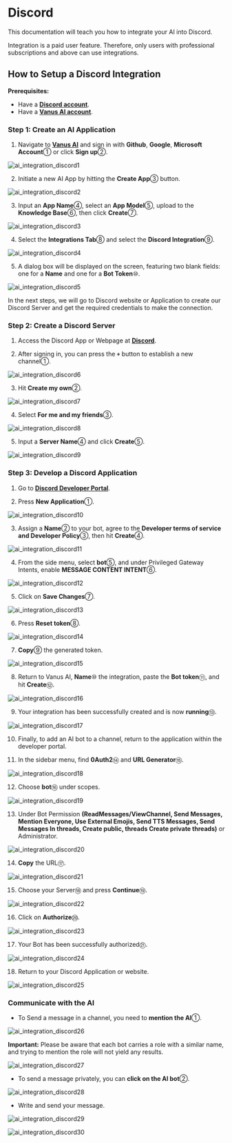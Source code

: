 # Discord

This documentation will teach you how to integrate your AI into Discord.

Integration is a paid user feature. Therefore, only users with professional subscriptions and above can use integrations.

## How to Setup a Discord Integration

**Prerequisites:**

- Have a [**Discord account**](https://discord.com).
- Have a [**Vanus AI account**](https://ai.vanus.ai).

### Step 1: Create an AI Application

1. Navigate to [**Vanus AI**](https://ai.vanus.ai) and sign in with **Github**, **Google**, **Microsoft Account**① or click **Sign up**②.

![ai_integration_discord1](images/ai_integration_discord1.webp)

2. Initiate a new AI App by hitting the **Create App**③ button.

![ai_integration_discord2](images/ai_integration_discord2.webp)

3. Input an **App Name**④, select an **App Model**⑤, upload to the **Knowledge Base**⑥, then click **Create**⑦.

![ai_integration_discord3](images/ai_integration_discord3.webp)

4. Select the **Integrations Tab**⑧ and select the **Discord Integration**⑨.

![ai_integration_discord4](images/ai_integration_discord4.webp)

5. A dialog box will be displayed on the screen, featuring two blank fields: one for a **Name** and one for a **Bot Token**⑩.

![ai_integration_discord5](images/ai_integration_discord5.webp)

In the next steps, we will go to Discord website or Application to create our Discord Server and get the required credentials to make the connection.

### Step 2: Create a Discord Server

1. Access the Discord App or Webpage at [**Discord**](https://discord.com).

2. After signing in, you can press the **`+`** button to establish a new channel①.

![ai_integration_discord6](images/ai_integration_discord6.webp)

3. Hit **Create my own**②.

![ai_integration_discord7](images/ai_integration_discord7.webp)

4. Select **For me and my friends**③.

![ai_integration_discord8](images/ai_integration_discord8.webp)

5. Input a **Server Name**④ and click **Create**⑤.

![ai_integration_discord9](images/ai_integration_discord9.webp)

### Step 3: Develop a Discord Application

1. Go to [**Discord Developer Portal**](https://discord.com/developers/applications).

2. Press **New Application**①.

![ai_integration_discord10](images/ai_integration_discord10.webp)

3. Assign a **Name**② to your bot, agree to the **Developer terms of service and Developer Policy**③, then hit **Create**④.

![ai_integration_discord11](images/ai_integration_discord11.webp)

4. From the side menu, select **bot**⑤, and under Privileged Gateway Intents, enable **MESSAGE CONTENT INTENT**⑥.

![ai_integration_discord12](images/ai_integration_discord12.webp)

5. Click on **Save Changes**⑦.

![ai_integration_discord13](images/ai_integration_discord13.webp)

6. Press **Reset token**⑧.

![ai_integration_discord14](images/ai_integration_discord14.webp)

7. **Copy**⑨ the generated token.

![ai_integration_discord15](images/ai_integration_discord15.webp)

8. Return to Vanus AI, **Name**⑩ the integration, paste the **Bot token**⑪, and hit **Create**⑫.

![ai_integration_discord16](images/ai_integration_discord16.webp)

9. Your integration has been successfully created and is now **running**⑬.

![ai_integration_discord17](images/ai_integration_discord17.webp)

10. Finally, to add an AI bot to a channel, return to the application within the developer portal.

11. In the sidebar menu, find **0Auth2**⑭ and **URL Generator**⑮.

![ai_integration_discord18](images/ai_integration_discord18.webp)

12. Choose **bot**⑯ under scopes.

![ai_integration_discord19](images/ai_integration_discord19.webp)

13. Under Bot Permission **(ReadMessages/ViewChannel, Send Messages, Mention Everyone, Use External Emojis, Send TTS Messages, Send Messages In threads, Create public, threads Create private threads)** or Administrator.

![ai_integration_discord20](images/ai_integration_discord20.webp)

14. **Copy** the URL⑰.

![ai_integration_discord21](images/ai_integration_discord21.webp)

15. Choose your Server⑱ and press **Continue**⑲.

![ai_integration_discord22](images/ai_integration_discord22.webp)

16. Click on **Authorize**⑳.

![ai_integration_discord23](images/ai_integration_discord23.webp)

17. Your Bot has been successfully authorized㉑.

![ai_integration_discord24](images/ai_integration_discord24.webp)

18. Return to your Discord Application or website.

![ai_integration_discord25](images/ai_integration_discord25.webp)

### Communicate with the AI

- To Send a message in a channel, you need to **mention the AI**①.

![ai_integration_discord26](images/ai_integration_discord26.webp)

**Important:** Please be aware that each bot carries a role with a similar name, and trying to mention the role will not yield any results.

![ai_integration_discord27](images/ai_integration_discord27.webp)

- To send a message privately, you can **click on the AI bot**②.

![ai_integration_discord28](images/ai_integration_discord28.webp)

- Write and send your message.

![ai_integration_discord29](images/ai_integration_discord29.webp)

![ai_integration_discord30](images/ai_integration_discord30.webp)
